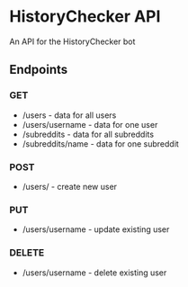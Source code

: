 # HistoryChecker API
An API for the HistoryChecker bot


## Endpoints
### GET
- /users - data for all users
- /users/username - data for one user
- /subreddits - data for all subreddits
- /subreddits/name - data for one subreddit

### POST
- /users/ - create new user

### PUT
- /users/username - update existing user

### DELETE
- /users/username - delete existing user